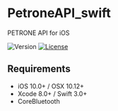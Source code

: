 # PetroneAPI_swift
PETRONE API for iOS

![Version](https://img.shields.io/badge/version-0.0.2-green.svg)
[![License](https://img.shields.io/badge/license-MIT-blue.svg)](http://opensource.org/licenses/MIT)

## Requirements
- iOS 10.0+ / OSX 10.12+
- Xcode 8.0+ / Swift 3.0+
- CoreBluetooth
